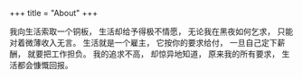 +++
title = "About"
+++

我向生活索取一个铜板，
生活却给予得极不情愿，
无论我在黑夜如何乞求，
只能对着微薄收入无言。
生活就是一个雇主，
它按你的要求给付，
一旦自己定下薪酬，
就要把工作担负。
我的追求不高，
却惊异地知道，
原来我的所有要求，
生活都会慷慨回报。